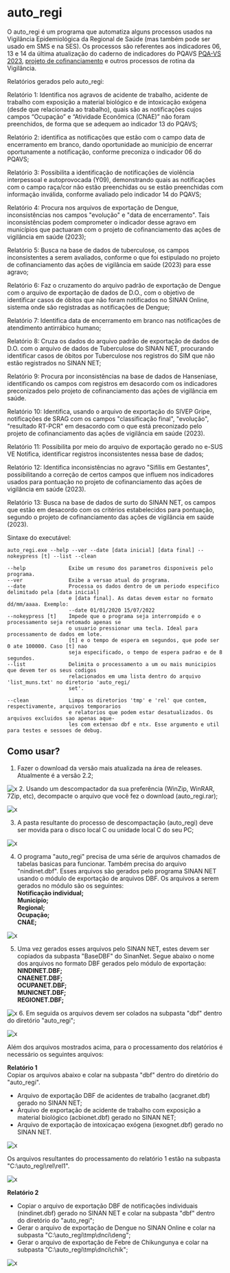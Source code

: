 # **auto_regi**

O auto_regi é um programa que automatiza alguns processos usados na Vigilância Epidemiológica da Regional de Saúde (mas também pode ser usado em SMS e na SES). Os processos são referentes aos indicadores 06, 13 e 14 da última atualização do caderno de indicadores do PQAVS
[PQA-VS 2023](https://www.gov.br/saude/pt-br/acesso-a-informacao/acoes-e-programas/pqa-vs/publicacoes-tecnicas/caderno-de-indicadores-programa-de-qualificacao-das-acoes-de-vigilancia-em-saude-2023), [projeto de cofinanciamento](https://github.com/Regional-Entorno-Sul/auto_regi/blob/main/Propostas%20de%20Cofinanciamento%20SUVISA%20final%20-%2004-12-2023.pdf) e outros processos de rotina da Vigilância.

Relatórios gerados pelo auto_regi:

Relatório 1: Identifica nos agravos de acidente de trabalho, acidente de trabalho com exposição a material biológico e de intoxicação exógena (desde que relacionada ao trabalho), quais são as notificações cujos campos “Ocupação” e “Atividade Econômica (CNAE)” não foram preenchidos, de forma que se adequem ao indicador 13 do PQAVS;

Relatório 2: identifica as notificações que estão com o campo data de encerramento em branco, dando oportunidade ao município de encerrar oportunamente a notificação, conforme preconiza o indicador 06 do PQAVS;

Relatório 3: Possibilita a identificação de notificações de violência interpessoal e autoprovocada (Y09), demonstrando quais as notificações com o campo raça/cor não estão preenchidas ou se estão preenchidas com informação inválida, conforme avaliado pelo indicador 14 do PQAVS;

Relatório 4: Procura nos arquivos de exportação de Dengue, inconsistências nos campos "evolução" e "data de encerramento". Tais inconsistências podem comprometer o indicador desse agravo em municípios que pactuaram com o projeto de cofinanciamento das ações de vigilância em saúde (2023);

Relatório 5: Busca na base de dados de tuberculose, os campos inconsistentes a serem avaliados, conforme o que foi estipulado no projeto de cofinanciamento das ações de vigilância em saúde (2023) para esse agravo;

Relatório 6: Faz o cruzamento do arquivo padrão de exportação de Dengue com o arquivo de exportação de dados de D.O., com o objetivo de identificar casos de óbitos que não foram notificados no SINAN Online, sistema onde são registradas as notificações de Dengue;

Relatório 7: Identifica data de encerramento em branco nas notificações de atendimento antirrábico humano;

Relatório 8: Cruza os dados do arquivo padrão de exportação de dados de D.O. com o arquivo de dados de Tuberculose do SINAN NET, procurando identificar casos de óbitos por Tuberculose nos registros do SIM que não estão registrados no SINAN NET;

Relatório 9: Procura por inconsistências na base de dados de Hanseniase, identificando os campos com registros em desacordo com os indicadores preconizados pelo projeto de cofinanciamento das ações de vigilância em saúde.

Relatório 10: Identifica, usando o arquivo de exportação do SIVEP Gripe, notificações de SRAG com os campos "classificação final", "evolução", "resultado RT-PCR" em desacordo com o que está preconizado pelo projeto de cofinanciamento das ações de vigilância em saúde (2023).

Relatório 11: Possibilita por meio do arquivo de exportação gerado no e-SUS VE Notifica, identificar registros inconsistentes nessa base de dados;

Relatório 12: Identifica inconsistências no agravo "Sifílis em Gestantes", possibilitando a correção de certos campos que influem nos indicadores usados para pontuação no projeto de cofinanciamento das ações de vigilância em saúde (2023).

Relatório 13: Busca na base de dados de surto do SINAN NET, os campos que estão em desacordo com os critérios estabelecidos para pontuação, segundo o projeto de cofinanciamento das ações de vigilância em saúde (2023).

Sintaxe do executável:

~~~
auto_regi.exe --help --ver --date [data inicial] [data final] --nokeypress [t] --list --clean

--help              Exibe um resumo dos parametros disponiveis pelo programa.                            
--ver               Exibe a versao atual do programa.                                                    
--date              Processa os dados dentro de um periodo especifico delimitado pela [data inicial]     
                    e [data final]. As datas devem estar no formato dd/mm/aaaa. Exemplo:                 
                    --date 01/01/2020 15/07/2022                                                         
--nokeypress [t]    Impede que o programa seja interrompido e o processamento seja retomado apenas se    
                    o usuario pressionar uma tecla. Ideal para processamento de dados em lote.           
                    [t] e o tempo de espera em segundos, que pode ser 0 ate 100000. Caso [t] nao         
                    seja especificado, o tempo de espera padrao e de 8 segundos.                         
--list              Delimita o processamento a um ou mais municipios que devem ter os seus codigos       
                    relacionados em uma lista dentro do arquivo 'list_muns.txt' no diretorio 'auto_regi/ 
                    set'.
                                                                               
--clean             Limpa os diretorios 'tmp' e 'rel' que contem, respectivamente, arquivos temporarios  
                    e relatorios que podem estar desatualizados. Os arquivos excluidos sao apenas aque-  
                    les com extensao dbf e ntx. Esse argumento e util para testes e sessoes de debug.    
~~~
## Como usar?
1. Fazer o download da versão mais atualizada na área de releases. Atualmente é a versão 2.2;

![x](/pictures/release.jpg)
2. Usando um descompactador da sua preferência (WinZip, WinRAR, 7Zip, etc), decompacte o arquivo que você fez o download (auto_regi.rar);  

![x](/pictures/7zip.jpg)

3. A pasta resultante do processo de descompactação (auto_regi) deve ser movida para o disco local C ou unidade local C do seu PC;  

![x](/pictures/folder_a.jpg)

4. O programa "auto_regi" precisa de uma série de arquivos chamados de tabelas basicas para funcionar. Também precisa do arquivo "nindinet.dbf". Esses arquivos são gerados pelo programa SINAN NET usando o módulo de exportação de arquivos DBF. Os arquivos a serem gerados no módulo são os seguintes:  
**Notificação individual;**  
**Município;**  
**Regional;**  
**Ocupação;**  
**CNAE;**  

![x](/pictures/sinan_net.jpg)

5. Uma vez gerados esses arquivos pelo SINAN NET, estes devem ser copiados da subpasta "BaseDBF" do SinanNet. Segue abaixo o nome dos arquivos no formato DBF gerados pelo módulo de exportação:  
**NINDINET.DBF;**  
**CNAENET.DBF;**  
**OCUPANET.DBF;**  
**MUNICNET.DBF;**  
**REGIONET.DBF;**  

![x](/pictures/sinan_files_1.jpg)
6. Em seguida os arquivos devem ser colados na subpasta "dbf" dentro do diretório "auto_regi";  

![x](/pictures/sinan_files2.jpg)  

Além dos arquivos mostrados acima, para o processamento dos relatórios é necessário os seguintes arquivos:  

**Relatório 1**  
Copiar os arquivos abaixo e colar na subpasta "dbf" dentro do diretório do "auto_regi".
- Arquivo de exportação DBF de acidentes de trabalho (acgranet.dbf) gerado no SINAN NET;
- Arquivo de exportação de acidente de trabalho com exposição a material biológico (acbionet.dbf) gerado no SINAN NET;
- Arquivo de exportação de intoxicaçao exógena (iexognet.dbf) gerado no SINAN NET.  

![x](/pictures/relat1.jpg)  

Os arquivos resultantes do processamento do relatório 1 estão na subpasta "C:\auto_regi\rel\rel1".

![x](/pictures/rel1_output.jpg)  

**Relatório 2**  
- Copiar o arquivo de exportação DBF de notificações individuais (nindinet.dbf) gerado no SINAN NET e colar na subpasta "dbf" dentro do diretório do "auto_regi";
- Gerar o arquivo de exportação de Dengue no SINAN Online e colar na subpasta "C:\auto_regi\tmp\dnci\deng";
- Gerar o arquivo de exportação de Febre de Chikungunya e colar na subpasta "C:\auto_regi\tmp\dnci\chik";  

![x](/pictures/relat2_deng.jpg)  









